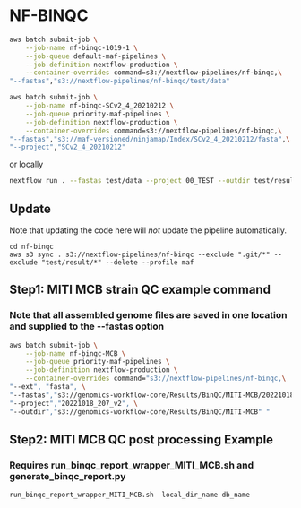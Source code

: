 NF-BINQC
====================

```bash
aws batch submit-job \
    --job-name nf-binqc-1019-1 \
    --job-queue default-maf-pipelines \
    --job-definition nextflow-production \
    --container-overrides command=s3://nextflow-pipelines/nf-binqc,\
"--fastas","s3://nextflow-pipelines/nf-binqc/test/data"
```

```bash
aws batch submit-job \
    --job-name nf-binqc-SCv2_4_20210212 \
    --job-queue priority-maf-pipelines \
    --job-definition nextflow-production \
    --container-overrides command=s3://nextflow-pipelines/nf-binqc,\
"--fastas","s3://maf-versioned/ninjamap/Index/SCv2_4_20210212/fasta",\
"--project","SCv2_4_20210212"
```

or locally

```bash
nextflow run . --fastas test/data --project 00_TEST --outdir test/result/
```

## Update

Note that updating the code here will *not* update the pipeline automatically.

```{bash}
cd nf-binqc
aws s3 sync . s3://nextflow-pipelines/nf-binqc --exclude ".git/*" --exclude "test/result/*" --delete --profile maf
```

## Step1: MITI MCB strain QC example command
### Note that all assembled genome files are saved in one location and supplied to the --fastas option
```bash
aws batch submit-job \
    --job-name nf-binqc-MCB \
    --job-queue priority-maf-pipelines \
    --job-definition nextflow-production \
    --container-overrides command="s3://nextflow-pipelines/nf-binqc,\
"--ext", "fasta", \
"--fastas","s3://genomics-workflow-core/Results/BinQC/MITI-MCB/20221018/fasta",\
"--project","20221018_207_v2", \
"--outdir","s3://genomics-workflow-core/Results/BinQC/MITI-MCB" "
```

## Step2: MITI MCB QC post processing Example 
### Requires run_binqc_report_wrapper_MITI_MCB.sh and generate_binqc_report.py
```bash
run_binqc_report_wrapper_MITI_MCB.sh  local_dir_name db_name
```
